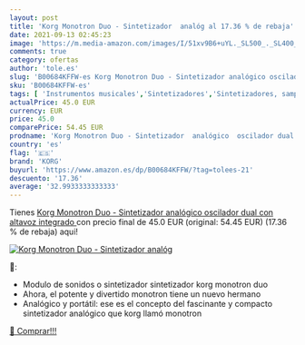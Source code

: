 ```yaml
---
layout: post
title: 'Korg Monotron Duo - Sintetizador  analóg al 17.36 % de rebaja'
date: 2021-09-13 02:45:23
image: 'https://m.media-amazon.com/images/I/51xv9B6+uYL._SL500_._SL400_.jpg'
comments: true
category: ofertas
author: 'tole.es'
slug: 'B00684KFFW-es Korg Monotron Duo - Sintetizador analógico oscilador dual...'
sku: 'B00684KFFW-es'
tags: [ 'Instrumentos musicales','Sintetizadores','Sintetizadores, samplers e instrumentos digitales','altavoz','korg', ]
actualPrice: 45.0 EUR
currency: EUR
price: 45.0
comparePrice: 54.45 EUR
prodname: 'Korg Monotron Duo - Sintetizador  analógico  oscilador dual  con altavoz integrado '
country: 'es'
flag: '🇪🇸'
brand: 'KORG'
buyurl: 'https://www.amazon.es/dp/B00684KFFW/?tag=tolees-21'
descuento: '17.36'
average: '32.9933333333333'
---
```


Tienes [Korg Monotron Duo - Sintetizador  analógico  oscilador dual  con altavoz integrado ](https://www.amazon.es/dp/B00684KFFW/?tag=tolees-21) con precio final de  45.0 EUR (original: 54.45 EUR) (17.36 %  de rebaja) aqui!

[![Korg Monotron Duo - Sintetizador  analóg](https://m.media-amazon.com/images/I/51xv9B6+uYL._SL500_._SL400_.jpg)](https://www.amazon.es/dp/B00684KFFW/?tag=tolees-21)

🔎:

- Modulo de sonidos o sintetizador sintetizador korg monotron duo
- Ahora, el potente y divertido monotron tiene un nuevo hermano
- Analógico y portátil: ese es el concepto del fascinante y compacto sintetizador analógico que korg llamó monotron

[🛒 Comprar!!!](https://www.amazon.es/dp/B00684KFFW/?tag=tolees-21)
